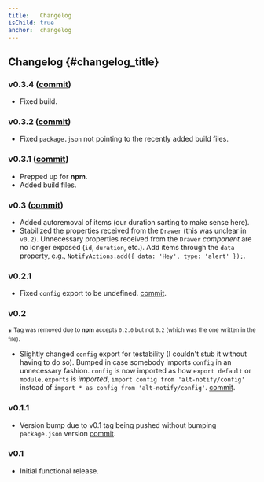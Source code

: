 ```yaml
---
title:   Changelog
isChild: true
anchor:  changelog
---
```


## Changelog {#changelog_title}

### v0.3.4 ([commit](https://github.com/sourcescript/alt-notify/commit/210ad01f9ad5a9876de8bebb53da6104a973a812))

- Fixed build.

### v0.3.2 ([commit](https://github.com/sourcescript/alt-notify/commit/2b5708be21c37eaa3b3a360f686f75478cc3fe3a))

- Fixed `package.json` not pointing to the recently added build files.

### v0.3.1 ([commit](https://github.com/sourcescript/alt-notify/commit/1c86d0effb8aab60f5d962577185b91a865bf9e8))

- Prepped up for **npm**. 
- Added build files.

### v0.3 ([commit](https://github.com/sourcescript/alt-notify/commit/a6b00ed35dd1dc4382138b6b75c5f3d1b671ef35))

- Added autoremoval of items (our duration sarting to make sense here).
- Stabilized the properties received from the `Drawer` (this was unclear in `v0.2`). Unnecessary properties received from the `Drawer` *component* are no longer exposed (`id`, `duration`, etc.). Add items through the `data` property, e.g., `NotifyActions.add({ data: 'Hey', type: 'alert' });`.

### v0.2.1

- Fixed `config` export to be undefined. [commit](https://github.com/sourcescript/alt-notify/commit/8a51d49a2ccf042708d22d4e8c9a1c14af521045).

### v0.2

\* <sup>Tag was removed due to **npm** accepts `0.2.0` but not `0.2` (which was the one written in the file).</sup>

- Slightly changed `config` export for testability (I couldn't stub it without having to do so). Bumped in case somebody imports `config` in an unnecessary fashion. `config` is now imported as how `export default` or `module.exports` is *imported*, `import config from 'alt-notify/config'` instead of `import * as config from 'alt-notify/config'`. [commit](https://github.com/sourcescript/alt-notify/commit/6aba11aabd603932fab6c3fd18f268ea32cba986).

### v0.1.1

- Version bump due to v0.1 tag being pushed without bumping `package.json` version [commit](https://github.com/sourcescript/alt-notify/commit/879c8b43aff72d10077686143762204b16cebddd).

### v0.1

- Initial functional release.
